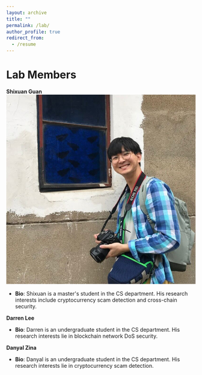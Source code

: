 ```yaml
---
layout: archive
title: ""
permalink: /lab/
author_profile: true
redirect_from:
  - /resume
---
```


Lab Members
======
**Shixuan Guan**
  ![Shixuan Guan](images/shixuan.jpg)
  * **Bio**: Shixuan is a master's student in the CS department. His research interests include cryptocurrency scam detection and cross-chain security. 

**Darren Lee**
  * **Bio**: Darren is an undergraduate student in the CS department. His research interests lie in blockchain network DoS security.

**Danyal Zina**
  * **Bio**: Danyal is an undergraduate student in the CS department. His research interests lie in cryptocurrency scam detection.
